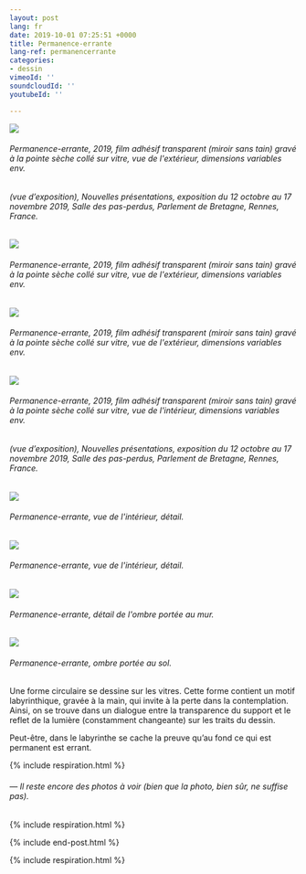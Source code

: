 ```yaml
---
layout: post
lang: fr
date: 2019-10-01 07:25:51 +0000
title: Permanence-errante
lang-ref: permanencerrante
categories:
- dessin
vimeoId: ''
soundcloudId: ''
youtubeId: ''

---
```

![](/imgs/01-20191018_121719-up.jpg)

###### _Permanence-errante_, 2019, film adhésif transparent (miroir sans tain) gravé à la pointe sèche collé sur vitre, vue de l'extérieur, dimensions variables env.

###### (vue d’exposition), _Nouvelles présentations_, exposition du 12 octobre au 17 novembre 2019, Salle des pas-perdus, Parlement de Bretagne, Rennes, France.

![](/imgs/02-20191010_143702-up.jpg)

###### _Permanence-errante_, 2019, film adhésif transparent (miroir sans tain) gravé à la pointe sèche collé sur vitre, vue de l'extérieur, dimensions variables env.

![](/imgs/03-dsc_2090-up.jpg)

###### _Permanence-errante_, 2019, film adhésif transparent (miroir sans tain) gravé à la pointe sèche collé sur vitre, vue de l'extérieur, dimensions variables env.

![](/imgs/04-dsc_2017-up.jpg)

###### _Permanence-errante_, 2019, film adhésif transparent (miroir sans tain) gravé à la pointe sèche collé sur vitre, vue de l'intérieur, dimensions variables env.

###### (vue d’exposition), _Nouvelles présentations_, exposition du 12 octobre au 17 novembre 2019, Salle des pas-perdus, Parlement de Bretagne, Rennes, France.

![](/imgs/05-dsc_2011-up.jpg)

###### _Permanence-errante_, vue de l'intérieur, détail.

![](/imgs/06-dsc_2079-up.jpg)

###### _Permanence-errante_, vue de l'intérieur, détail.

![](/imgs/07-dsc_2028-up.jpg)

###### _Permanence-errante_, détail de l'ombre portée au mur.

![](/imgs/08-20191010_143412-up.jpg)

###### _Permanence-errante_, ombre portée au sol.

Une forme circulaire se dessine sur les vitres. Cette forme contient un motif labyrinthique, gravée à la main, qui invite à la perte dans la contemplation. Ainsi, on se trouve dans un dialogue entre la transparence du support et le reflet de la lumière (constamment changeante) sur les traits du dessin.

Peut-être, dans le labyrinthe se cache la preuve qu’au fond ce qui est permanent est errant.

{% include respiration.html %}

###### _— Il reste encore des photos à voir (bien que la photo, bien sûr, ne suffise pas)._

{% include respiration.html %}

{% include end-post.html %}

{% include respiration.html %}